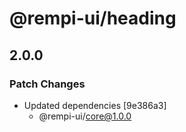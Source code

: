 # @rempi-ui/heading

## 2.0.0

### Patch Changes

- Updated dependencies [9e386a3]
  - @rempi-ui/core@1.0.0
